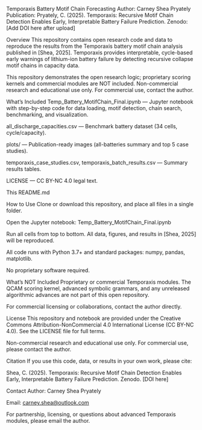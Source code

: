 Temporaxis Battery Motif Chain Forecasting
Author: Carney Shea Pryately
Publication: Pryately, C. (2025). Temporaxis: Recursive Motif Chain Detection Enables Early, Interpretable Battery Failure Prediction.
Zenodo: [Add DOI here after upload]

Overview
This repository contains open research code and data to reproduce the results from the Temporaxis battery motif chain analysis published in [Shea, 2025].
Temporaxis provides interpretable, cycle-based early warnings of lithium-ion battery failure by detecting recursive collapse motif chains in capacity data.

This repository demonstrates the open research logic; proprietary scoring kernels and commercial modules are NOT included.
Non-commercial research and educational use only. For commercial use, contact the author.

What’s Included
Temp_Battery_MotifChain_Final.ipynb — Jupyter notebook with step-by-step code for data loading, motif detection, chain search, benchmarking, and visualization.

all_discharge_capacities.csv — Benchmark battery dataset (34 cells, cycle/capacity).

plots/ — Publication-ready images (all-batteries summary and top 5 case studies).

temporaxis_case_studies.csv, temporaxis_batch_results.csv — Summary results tables.

LICENSE — CC BY-NC 4.0 legal text.

This README.md

How to Use
Clone or download this repository, and place all files in a single folder.

Open the Jupyter notebook:
Temp_Battery_MotifChain_Final.ipynb

Run all cells from top to bottom.
All data, figures, and results in [Shea, 2025] will be reproduced.

All code runs with Python 3.7+ and standard packages: numpy, pandas, matplotlib.

No proprietary software required.

What’s NOT Included
Proprietary or commercial Temporaxis modules.
The QCAM scoring kernel, advanced symbolic grammars, and any unreleased algorithmic advances are not part of this open repository.

For commercial licensing or collaborations, contact the author directly.

License
This repository and notebook are provided under the
Creative Commons Attribution-NonCommercial 4.0 International License (CC BY-NC 4.0).
See the LICENSE file for full terms.

Non-commercial research and educational use only.
For commercial use, please contact the author.

Citation
If you use this code, data, or results in your own work, please cite:

Shea, C. (2025). Temporaxis: Recursive Motif Chain Detection Enables Early, Interpretable Battery Failure Prediction. Zenodo. [DOI here]

Contact
Author: Carney Shea Pryately

Email: carney.shea@outlook.com

For partnership, licensing, or questions about advanced Temporaxis modules, please email the author.


